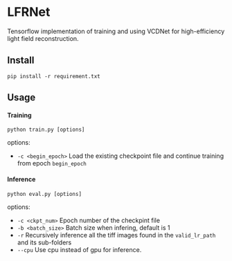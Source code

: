 # LFRNet

Tensorflow implementation of training and using VCDNet for high-efficiency light field reconstruction. 

## Install

```
pip install -r requirement.txt
```

## Usage

#### Training 

```
python train.py [options]
```
options:

* `-c <begin_epoch>`   Load the existing checkpoint file and continue training from epoch  `begin_epoch`    

#### Inference

```
python eval.py [options]
```

options:

* `-c <ckpt_num>`      Epoch number of the checkpint file 
* `-b <batch_size>`  Batch size when infering, default is 1
* `-r`  Recursively inference all the tiff images found in the `valid_lr_path` and its sub-folders
*  `--cpu` Use cpu instead of gpu for inference. 
